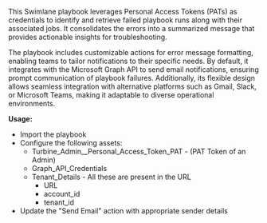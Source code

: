 This Swimlane playbook leverages Personal Access Tokens (PATs) as credentials to identify and retrieve failed playbook runs along with their associated jobs. It consolidates the errors into a summarized message that provides actionable insights for troubleshooting.

The playbook includes customizable actions for error message formatting, enabling teams to tailor notifications to their specific needs. By default, it integrates with the Microsoft Graph API to send email notifications, ensuring prompt communication of playbook failures. Additionally, its flexible design allows seamless integration with alternative platforms such as Gmail, Slack, or Microsoft Teams, making it adaptable to diverse operational environments.

**Usage:**
- Import the playbook
- Configure the following assets:
  - Turbine_Admin__Personal_Access_Token_PAT - (PAT Token of an Admin)
  - Graph_API_Credentials
  - Tenant_Details - All these are present in the URL
    - URL 
    - account_id 
    - tenant_id
- Update the "Send Email" action with appropriate sender details